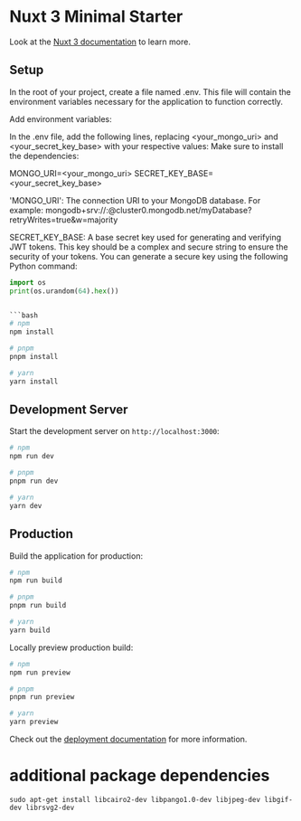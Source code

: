 # Nuxt 3 Minimal Starter

Look at the [Nuxt 3 documentation](https://nuxt.com/docs/getting-started/introduction) to learn more.

## Setup

In the root of your project, create a file named .env. This file will contain the environment variables necessary for the application to function correctly.

Add environment variables:

In the .env file, add the following lines, replacing <your_mongo_uri> and <your_secret_key_base> with your respective values:
Make sure to install the dependencies:

MONGO_URI=<your_mongo_uri>
SECRET_KEY_BASE=<your_secret_key_base>

'MONGO_URI': The connection URI to your MongoDB database. For example: mongodb+srv://<username>:<password>@cluster0.mongodb.net/myDatabase?retryWrites=true&w=majority

SECRET_KEY_BASE: A base secret key used for generating and verifying JWT tokens. This key should be a complex and secure string to ensure the security of your tokens. You can generate a secure key using the following Python command:

````python
import os
print(os.urandom(64).hex())


```bash
# npm
npm install

# pnpm
pnpm install

# yarn
yarn install
````

## Development Server

Start the development server on `http://localhost:3000`:

```bash
# npm
npm run dev

# pnpm
pnpm run dev

# yarn
yarn dev
```

## Production

Build the application for production:

```bash
# npm
npm run build

# pnpm
pnpm run build

# yarn
yarn build
```

Locally preview production build:

```bash
# npm
npm run preview

# pnpm
pnpm run preview

# yarn
yarn preview
```

Check out the [deployment documentation](https://nuxt.com/docs/getting-started/deployment) for more information.

# additional package dependencies

```sudo apt-get update
sudo apt-get install libcairo2-dev libpango1.0-dev libjpeg-dev libgif-dev librsvg2-dev
```
